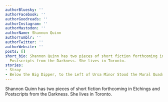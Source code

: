 ```yaml
---
authorBluesky: ''
authorFacebook: ''
authorGoodreads: ''
authorInstagram: ''
authorMastodon: ''
authorName: Shannon Quinn
authorTumblr: ''
authorTwitter: ''
authorWebsite: ''
posts: []
short_bio: Shannon Quinn has two pieces of short fiction forthcoming in Etchings and
  Postscripts from the Darkness. She lives in Toronto.
stories:
- Stray
- Below the Big Dipper, to the Left of Ursa Minor Stood the Mural Quadrant Constellation
---
```


Shannon Quinn has two pieces of short fiction forthcoming in Etchings and Postscripts from the Darkness. She lives in Toronto.